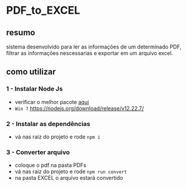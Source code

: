 # PDF_to_EXCEL

## resumo

sistema desenvolvido para ler as informações de um determinado PDF, filtrar as informações nescessarias e exportar em um arquivo excel.

## como utilizar

### 1 - Instalar Node Js

   - verificar o melhor pacote [aqui](https://nodejs.org/)
   - `Win 7` https://nodejs.org/download/release/v12.22.7/

### 2 - Instalar as dependências 

   - vá nas raiz do projeto e rode `npm i`

### 3 - Converter arquivo

   - coloque o pdf na pasta PDFs
   -  vá nas raiz do projeto e rode `npm run convert`
   -  na pasta EXCEL o arquivo estará convertido
